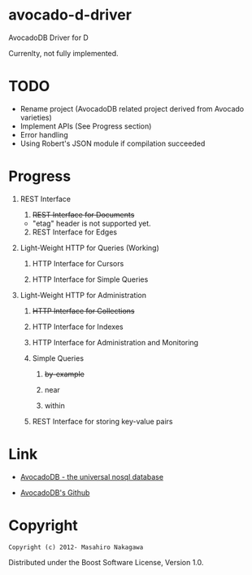 avocado-d-driver
================

AvocadoDB Driver for D

Currenlty, not fully implemented.

# TODO

* Rename project (AvocadoDB related project derived from Avocado varieties)
* Implement APIs (See Progress section)
* Error handling
* Using Robert's JSON module if compilation succeeded

# Progress

1. REST Interface

    1. <del>REST Interface for Documents</del>
      * "etag" header is not supported yet.

    2. REST Interface for Edges

2. Light-Weight HTTP for Queries (Working)

    1. HTTP Interface for Cursors

    2. HTTP Interface for Simple Queries

3. Light-Weight HTTP for Administration

    1. <del>HTTP Interface for Collections</del>

    2. HTTP Interface for Indexes

    3. HTTP Interface for Administration and Monitoring

    4. Simple Queries

        1. <del>by-example</del>
        
        2. near

        3. within

    5. REST Interface for storing key-value pairs

# Link

* [AvocadoDB - the universal nosql database](http://www.avocadodb.org/)

* [AvocadoDB's Github](https://github.com/triAGENS/AvocadoDB)

# Copyright

    Copyright (c) 2012- Masahiro Nakagawa

Distributed under the Boost Software License, Version 1.0.
